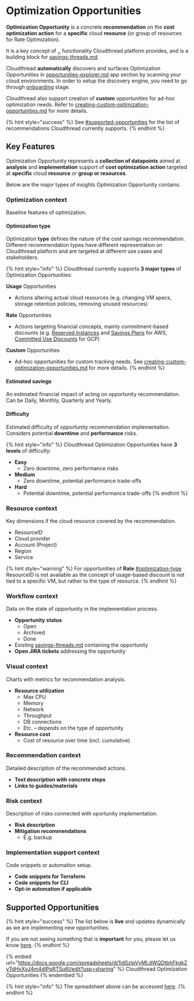 # Optimization Opportunities

**Optimization Opportunity** is a concrete **recommendation** on the **cost optimization action** for a **specific** cloud **resource** (or group of resources for Rate Optimization).

It is a key concept of [..](../ "mention") functionality Cloudthread platform provides, and is a building block for [savings-threads.md](savings-threads.md "mention").

Cloudthread **automatically** discovers and surfaces Optimization Opportunities in [opportunities-explorer.md](../opportunities-explorer.md "mention") app section by scanning your cloud environments. In order to setup the discovery engine, you need to go through [onboarding](../../../guides/onboarding/ "mention") stage.

Cloudthread also support creation of **custom** opportunities for ad-hoc optimization needs. Refer to [creating-custom-optimization-opportunities.md](../../../guides/optimizing-cloud-costs/creating-custom-optimization-opportunities.md "mention") for more details.

{% hint style="success" %}
See [#supported-opportunities](optimization-opportunities.md#supported-opportunities "mention") for the list of recommendations Cloudthread currently supports.
{% endhint %}

## Key Features

Optimization Opportunity represents a **collection of datapoints** aimed at **analysis** and **implementation** support of **cost optimization action** targeted at **specific** cloud **resource** or **group or resources**.&#x20;

Below are the major types of insights Optimization Opportunity contains.

### **Optimization context**

Baseline features of optimization.

#### Optimization type

Optimization **type** defines the nature of the cost savings recommendation. Different recommendation types have different representation on Cloudthread platform and are targeted at different use cases and stakeholders.&#x20;

{% hint style="info" %}
Cloudthread currently supports **3 major types** of Optimization Opportunities:

**Usage** Opportunities

* Actions altering actual cloud resources (e.g. changing VM specs, storage retention policies, removing unused resources)

**Rate** Opportunities

* Actions targeting financial concepts, mainly commitment-based discounts (e.g. [Reserved Instances](https://aws.amazon.com/ec2/pricing/reserved-instances/) and [Savings Plans](https://aws.amazon.com/savingsplans/) for AWS, [Committed Use Discounts](https://cloud.google.com/compute/docs/instances/signing-up-committed-use-discounts) for GCP)

**Custom** Opportunities

* Ad-hoc opportunities for custom tracking needs. See [creating-custom-optimization-opportunities.md](../../../guides/optimizing-cloud-costs/creating-custom-optimization-opportunities.md "mention") for more details.
{% endhint %}

#### Estimated savings

An estimated financial impact of acting on opportunity recommendation. Can be Daily, Monthly, Quarterly and Yearly.

#### Difficulty

Estimated difficulty of opportunity recommendation implementation. Considers potential **downtime** and **performance** risks.

{% hint style="info" %}
Cloudthread Optimization Opportunities have **3 levels** of difficulty:

* **Easy**
  * Zero downtime, zero performance risks
* **Medium**
  * Zero downtime, potential performance trade-offs
* **Hard**
  * Potential downtime, potential performance trade-offs
{% endhint %}

### **Resource context**

Key dimensions if the cloud resource covered by the recommendation.

* ResourceID
* Cloud provider
* Account (Project)
* Region
* Service

{% hint style="warning" %}
For opportunities of **Rate** [#optimization-type](optimization-opportunities.md#optimization-type "mention") ResourceID is not available as the concept of usage-based discount is not tied to a specific VM, but rather to the type of resource.
{% endhint %}

### **Workflow context**

Data on the state of opportunity in the implementation process.

* **Opportunity status**
  * Open
  * Archived
  * Done
* Existing [savings-threads.md](savings-threads.md "mention") containing the opportunity
* **Open JIRA tickets** addressing the opportunity

### **Visual context**

Charts with metrics for recommendation analysis.

* **Resource utilization**
  * Max CPU
  * Memory
  * Network
  * Throughput
  * DB connections
  * Etc. – depends on the type of opportunity
* **Resource cost**
  * Cost of resource over time (incl. cumulative)

### **Recommendation context**

Detailed description of the recommended actions.

* **Text description with concrete steps**
* **Links to guides/materials**

### **Risk context**

Description of risks connected with oportunity implementation.

* **Risk description**
* **Mitigation recommendations**&#x20;
  * E.g. backup

### **Implementation support context**

Code snippets or automation setup.

* **Code snippets for Terraform**
* **Code snippets for CLI**
* **Opt-in automation if applicable**

## Supported Opportunities

{% hint style="success" %}
The list below is **live** and updates dynamically as we are implementing new opportunities.

If you are not seeing something that is **important** for you, please let us know [here](https://www.cloudthread.io/contact-us).
{% endhint %}

{% embed url="https://docs.google.com/spreadsheets/d/1idSzjpVyMLdWQDtbhFkgkZyTdHvXyJ4m4dIPpRTSu6I/edit?usp=sharing" %}
Cloudthread Optimization Opportunities
{% endembed %}

{% hint style="info" %}
The spreadsheet above can be accessed [here](https://docs.google.com/spreadsheets/d/1idSzjpVyMLdWQDtbhFkgkZyTdHvXyJ4m4dIPpRTSu6I/edit?usp=sharing).
{% endhint %}
